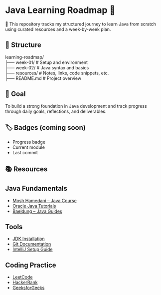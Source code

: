 # Java Learning Roadmap 🚀
🚀 This repository tracks my structured journey to learn Java from scratch using curated resources and a week-by-week plan.

## 📁 Structure

learning-roadmap/  
├── week-01/ # Setup and environment  
├── week-02/ # Java syntax and basics  
├── resources/ # Notes, links, code snippets, etc.  
├── README.md # Project overview

## 🏁 Goal

To build a strong foundation in Java development and track progress through daily goals, reflections, and deliverables.

## 🏷️ Badges (coming soon)

- Progress badge
- Current module
- Last commit

## 📚 Resources

## Java Fundamentals

- [Mosh Hamedani – Java Course](https://codewithmosh.com/)
- [Oracle Java Tutorials](https://docs.oracle.com/javase/tutorial/)
- [Baeldung – Java Guides](https://www.baeldung.com/)

## Tools

- [JDK Installation](https://docs.oracle.com/en/java/javase/install/)
- [Git Documentation](https://git-scm.com/book/en/v2)
- [IntelliJ Setup Guide](https://www.jetbrains.com/idea/)

## Coding Practice

- [LeetCode](https://leetcode.com/)
- [HackerRank](https://www.hackerrank.com/domains/tutorials/10-days-of-recursion)
- [GeeksforGeeks](https://www.geeksforgeeks.org/)
